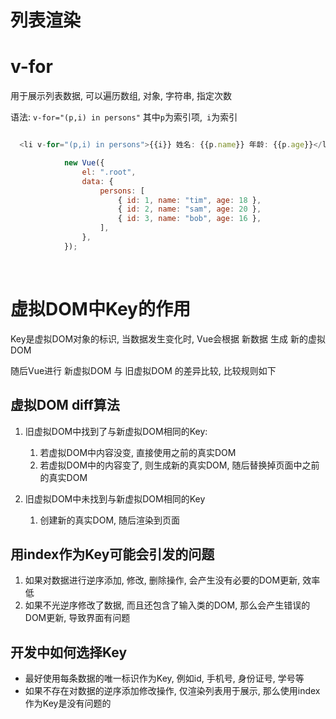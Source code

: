 # 列表渲染

# v-for

用于展示列表数据, 可以遍历数组, 对象, 字符串, 指定次数

语法: `v-for="(p,i) in persons"` 其中`p`为索引项,`​ i`为索引

```js

  <li v-for="(p,i) in persons">{{i}} 姓名: {{p.name}} 年龄: {{p.age}}</li>

            new Vue({
                el: ".root",
                data: {
                    persons: [
                        { id: 1, name: "tim", age: 18 },
                        { id: 2, name: "sam", age: 20 },
                        { id: 3, name: "bob", age: 16 },
                    ],
                },
            });
```

‍

# 虚拟DOM中Key的作用

Key是虚拟DOM对象的标识, 当数据发生变化时, Vue会根据 新数据 生成 新的虚拟DOM

随后Vue进行 新虚拟DOM 与 旧虚拟DOM 的差异比较, 比较规则如下

## 虚拟DOM diff算法

1. 旧虚拟DOM中找到了与新虚拟DOM相同的Key: 

    1. 若虚拟DOM中内容没变, 直接使用之前的真实DOM
    2. 若虚拟DOM中的内容变了, 则生成新的真实DOM, 随后替换掉页面中之前的真实DOM
2. 旧虚拟DOM中未找到与新虚拟DOM相同的Key

    1. 创建新的真实DOM, 随后渲染到页面

## 用index作为Key可能会引发的问题

1. 如果对数据进行逆序添加, 修改, 删除操作, 会产生没有必要的DOM更新, 效率低
2. 如果不光逆序修改了数据, 而且还包含了输入类的DOM, 那么会产生错误的DOM更新, 导致界面有问题

## 开发中如何选择Key

* 最好使用每条数据的唯一标识作为Key, 例如id, 手机号, 身份证号, 学号等
* 如果不存在对数据的逆序添加修改操作, 仅渲染列表用于展示, 那么使用index作为Key是没有问题的
